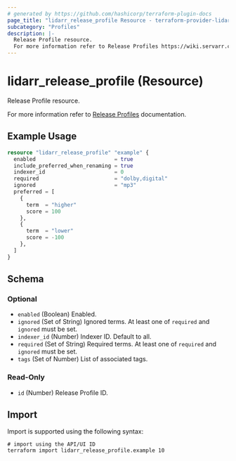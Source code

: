 ```yaml
---
# generated by https://github.com/hashicorp/terraform-plugin-docs
page_title: "lidarr_release_profile Resource - terraform-provider-lidarr"
subcategory: "Profiles"
description: |-
  Release Profile resource.
  For more information refer to Release Profiles https://wiki.servarr.com/lidarr/settings#release-profiles documentation.
---
```


# lidarr_release_profile (Resource)

<!-- subcategory:Profiles -->Release Profile resource.
For more information refer to [Release Profiles](https://wiki.servarr.com/lidarr/settings#release-profiles) documentation.

## Example Usage

```terraform
resource "lidarr_release_profile" "example" {
  enabled                         = true
  include_preferred_when_renaming = true
  indexer_id                      = 0
  required                        = "dolby,digital"
  ignored                         = "mp3"
  preferred = [
    {
      term  = "higher"
      score = 100
    },
    {
      term  = "lower"
      score = -100
    },
  ]
}
```

<!-- schema generated by tfplugindocs -->
## Schema

### Optional

- `enabled` (Boolean) Enabled.
- `ignored` (Set of String) Ignored terms. At least one of `required` and `ignored` must be set.
- `indexer_id` (Number) Indexer ID. Default to all.
- `required` (Set of String) Required terms. At least one of `required` and `ignored` must be set.
- `tags` (Set of Number) List of associated tags.

### Read-Only

- `id` (Number) Release Profile ID.

## Import

Import is supported using the following syntax:

```shell
# import using the API/UI ID
terraform import lidarr_release_profile.example 10
```
